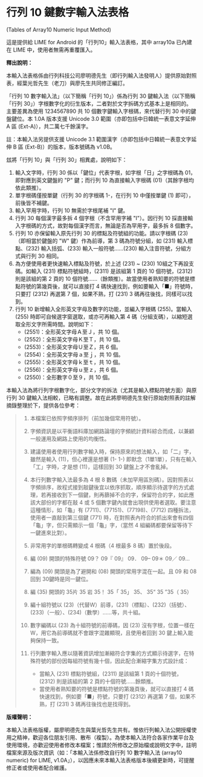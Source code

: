 # 行列 10 鍵數字輸入法表格
(Tables of Array10 Numeric Input Method)

這是提供給 LIME for Android 的「行列10」輸入法表格，其中 array10a 已內建在 LIME 中，使用者無需再重覆匯入。

**釋出說明：**

本輸入法表格係由行列科技公司廖明德先生（即行列輸入法發明人）提供原始對照表，經葉光哲先生（老刀）與廖先生共同修正編訂。

「行列 10 數字輸入法」（以下簡稱「行列 10」）係為行列 30 鍵輸入法（以下簡稱「行列 30」）字根數字化的衍生版本，二者對於文字拆碼方式基本上是相同的。主要差異為使用 1234567890 共 10 個數字鍵輸入字根碼，來代替行列 30 中的鍵盤鍵位。本 1.0A 版本支援 Unicode 3.0 範圍（亦即包括中日韓統一表意文字延伸 A 區 (Ext-A)），共二萬七千餘漢字。

註：本輸入法另提供支援 Unicode 3.1 範圍漢字（亦即包括中日韓統一表意文字延伸 B 區 (Ext-B)）的版本，版本號碼為 v1.0B。

玆將「行列 10」與「行列 30」相異處，說明如下：

1. 輸入文字時，行列 30 係以「鍵位」代表字根，如字根「日」之字根碼為 01，即對應到英文鍵盤的 "P" 鍵；而行列 10 為直接輸入字根碼 (01)（其餘字根均依此類推）。
1. 單字根碼僅按單鍵（行列 30 的字根碼 1-，在行列 10 中僅按單鍵 (1) 即可），前後皆不補鍵。
1. 輸入罕用字時，行列 10 無需於字根尾補 "I" 鍵。
1. 行列 30 每個漢字最多拆 4 個字根（不含罕用字補 "I"）。因行列 10 採直接輸入字根碼的方式，故對每個漢字而言，無論是否為罕用字，最多拆 8 個數字。
1. 行列 10 亦保留輸入原先行列 30 的標點及符號組的功能。請以字根碼 (23)（即相當於鍵盤的 "W" 鍵）作為前導，第 3 碼為符號分組，如 (231) 輸入標點、(232) 輸入括弧、(233) 輸入一般符號……(230) 輸入注音符號，分組方式與行列 30 相同。
1. 為方便使用者更快速輸入標點及符號，於上述 (231) ~ (230) 10組之下再設支碼。如輸入 (231) 標點符號組時，(2311) 是該組第 1 頁的 10 個符號，(2312) 則是該組的第 2 頁的 10 個符號……（餘類推）。故當使用者熟知要的符號是標點符號的第幾頁後，就可以直接打 4 碼快速找到，例如要輸入「■」符號時，只要打 (2312) 再選第 7 個，如果不熟，打 (231) 3 碼再往後找，同樣可以找到。
1. 行列 10 新增輸入全形英文字母及數字的功能，並編入字根碼 (255)。當輸入 (255) 時即可自候選字窗選取，或亦可再輸入第 4 碼（分組支碼），以縮短選取全形文字所需時間。說明如下：
    * (2551)：全形英文字母Ａ至Ｊ，共 10 個。
    * (2552)：全形英文字母Ｋ至Ｔ，共 10 個。
    * (2553)：全形英文字母Ｕ至Ｚ，共 6 個。
    * (2554)：全形英文字母ａ至ｊ，共 10 個。
    * (2555)：全形英文字母ｋ至ｔ，共 10 個。
    * (2556)：全形英文字母ｕ至ｚ，共 6 個。
    * (2550)：全形數字０至９，共 10 個。

本輸入法為將行列字根數字化，部分文字的拆法（尤其是輸入標點符號方面）與原行列 30 鍵輸入法相較，已略有調整。故在此將廖明德先生發行原始對照表的註解摘錄整理於下，提供各位參考：

> 1. 本檔案已依照字頻序排列（前加幾個常用符號）。
> 1. 字頻資訊是以平衡語料庫加網路論壇的字頻統計資料綜合而成，以兼顧一般運用及網路上使用的均衡性。
> 1. 建議使用者使用行列數字輸入時，保持原來的想法輸入，如「二」字，雖然是輸入 (11)，但心裡還是想著 (1- 1-) 即默念（1單1單），只有在輸入「工」字時，才是想 (11)，這樣回到 30 鍵盤上才不會亂掉。
> 1. 本行列數字輸入法最多為 4 根 8 數碼（未加罕用區別碼）。因對照表以字頻排序，故程式接到敲鍵後宜以依序抓取，順序顯示待選字的方式處理，若再接收到下一個鍵，則再篩掉不合的字，保留符合的字，如此應該大部份的字都在敲 4 或 5 個數字鍵內就會出現供使用者選取。要注意這種情形，如「龜」有 (7711)、(77151)、(77198)、(7712) 四種拆法，使用者一直敲到第三個鍵 (771) 時，在對照表內符合的抓出來會有四個「龜」字，但只需顯示一個「龜」字，（當然 4 組編碼都要保留等待下一鍵進來比對）。
> 1. 非常用字的單根碼轉變成 4 根碼（4 根最多 8 碼）置於後段。
> 1. 編 (09) 開頭的特殊符號 09？  09『  09』 09． 09– 09＊ 09／ 09…
> 1. 編為 (09) 開頭是為了避開和 (08) 開頭的常用字混在一起。且 09 和 08 回到 30鍵時是同一鍵位。
> 1. 編 (35) 開頭的 35片 35 岩 35！ 35「 35」 35、 35“  35 ”35（ 35）
> 1. 編十組符號以 (23)（代替W）前導，(231)（標點）、(232)（括號）、(233)（一般）、(234)（數學）……等，共十組。
> 1. 數字編碼以 (23) 為十組符號的前導碼，因 (23) 沒有字根，位置一樣在 W，用它為前導碼就不會跟字混雜顯現，且使用者回到 30 鍵上輸入能夠保持一致。
> 1. 行列數字輸入應以隨著資訊增加漸縮符合字集的方式顯示待選字，在特殊符號的部份因每組符號有幾十個，因此配合漸縮字集方式設計成：
>
>    * 當輸入 (231) 標點符號組，(2311) 是該組第 1 頁的十個符號，(2312) 則是該組的第 2 頁的十個符號……餘類推。
>    * 當使用者熟知要的符號是標點符號的第幾頁後，就可以直接打 4 碼快速找到，例如要「■」符號，只要打 (2312) 再選第 7 個，如果不熟，打 (231) 3 碼再往後找也是找得到。

**版權聲明：**

本輸入法表格版權，屬廖明德先生與葉光哲先生共有。惟依行列輸入法公開授權使用之精神，歡迎各位朋友引用、散布（複製）。為使本輸入法符合各家作業平台及使用環境，亦歡迎使用者修改本檔案；惟請於所修改之原始檔或說明文字中，註明檔案來源及版次資訊（如：「本輸入法係修改自行列 10 數字輸入法 (array10 numeric) for LIME, v1.0A」），以因應未來本輸入法表格版本後續更新時，可提醒修正者或使用者配合維護。
